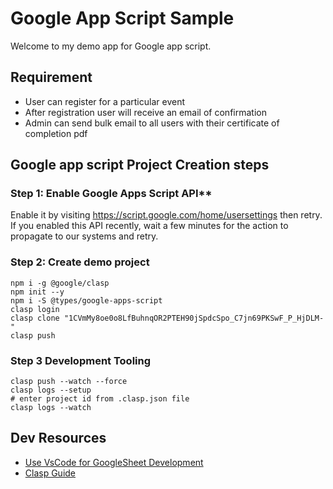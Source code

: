 # Google App Script Sample 
Welcome to my demo app for Google app script. 

## Requirement 
- User can register for a particular event 
- After registration user will receive an email of confirmation
- Admin can send bulk email to all users with their certificate of completion pdf 


 
## Google app script Project Creation steps

### Step 1: Enable Google Apps Script API**

Enable it by visiting https://script.google.com/home/usersettings then retry. If you enabled this API recently, wait a few minutes for the action to propagate to our systems and retry.

### Step 2: Create demo project

```
npm i -g @google/clasp  
npm init --y
npm i -S @types/google-apps-script
clasp login
clasp clone "1CVmMy8oe0o8LfBuhnqOR2PTEH90jSpdcSpo_C7jn69PKSwF_P_HjDLM-"
clasp push
```

### Step 3 Development Tooling

```
clasp push --watch --force
clasp logs --setup 
# enter project id from .clasp.json file
clasp logs --watch

```


## Dev Resources
- [Use VsCode for GoogleSheet Development](https://www.youtube.com/watch?v=tWhXjVVLAYk&t=35s)
- [Clasp Guide](https://github.com/google/clasp/blob/master/README.md#logs)

